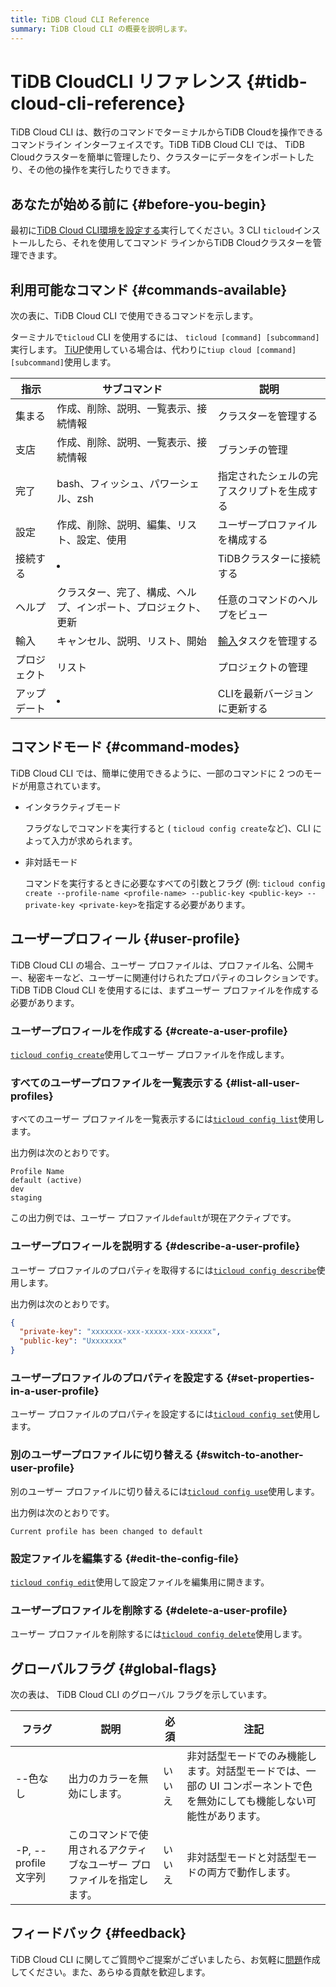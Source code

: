 ```yaml
---
title: TiDB Cloud CLI Reference
summary: TiDB Cloud CLI の概要を説明します。
---
```


# TiDB CloudCLI リファレンス {#tidb-cloud-cli-reference}

TiDB Cloud CLI は、数行のコマンドでターミナルからTiDB Cloudを操作できるコマンドライン インターフェイスです。TiDB TiDB Cloud CLI では、 TiDB Cloudクラスターを簡単に管理したり、クラスターにデータをインポートしたり、その他の操作を実行したりできます。

## あなたが始める前に {#before-you-begin}

最初に[TiDB Cloud CLI環境を設定する](/tidb-cloud/get-started-with-cli.md)実行してください。3 CLI `ticloud`インストールしたら、それを使用してコマンド ラインからTiDB Cloudクラスターを管理できます。

## 利用可能なコマンド {#commands-available}

次の表に、TiDB Cloud CLI で使用できるコマンドを示します。

ターミナルで`ticloud` CLI を使用するには、 `ticloud [command] [subcommand]`実行します。 [TiUP](https://docs.pingcap.com/tidb/stable/tiup-overview)使用している場合は、代わりに`tiup cloud [command] [subcommand]`使用します。

| 指示     | サブコマンド                          | 説明                                                                                              |
| ------ | ------------------------------- | ----------------------------------------------------------------------------------------------- |
| 集まる    | 作成、削除、説明、一覧表示、接続情報              | クラスターを管理する                                                                                      |
| 支店     | 作成、削除、説明、一覧表示、接続情報              | ブランチの管理                                                                                         |
| 完了     | bash、フィッシュ、パワーシェル、zsh           | 指定されたシェルの完了スクリプトを生成する                                                                           |
| 設定     | 作成、削除、説明、編集、リスト、設定、使用           | ユーザープロファイルを構成する                                                                                 |
| 接続する   | <li></li>                       | TiDBクラスターに接続する                                                                                  |
| ヘルプ    | クラスター、完了、構成、ヘルプ、インポート、プロジェクト、更新 | 任意のコマンドのヘルプをビュー                                                                                 |
| 輸入     | キャンセル、説明、リスト、開始                 | [輸入](/tidb-cloud/tidb-cloud-migration-overview.md#import-data-from-files-to-tidb-cloud)タスクを管理する |
| プロジェクト | リスト                             | プロジェクトの管理                                                                                       |
| アップデート | <li></li>                       | CLIを最新バージョンに更新する                                                                                |

## コマンドモード {#command-modes}

TiDB Cloud CLI では、簡単に使用できるように、一部のコマンドに 2 つのモードが用意されています。

-   インタラクティブモード

    フラグなしでコマンドを実行すると ( `ticloud config create`など)、CLI によって入力が求められます。

-   非対話モード

    コマンドを実行するときに必要なすべての引数とフラグ (例: `ticloud config create --profile-name <profile-name> --public-key <public-key> --private-key <private-key>`を指定する必要があります。

## ユーザープロフィール {#user-profile}

TiDB Cloud CLI の場合、ユーザー プロファイルは、プロファイル名、公開キー、秘密キーなど、ユーザーに関連付けられたプロパティのコレクションです。TiDB TiDB Cloud CLI を使用するには、まずユーザー プロファイルを作成する必要があります。

### ユーザープロフィールを作成する {#create-a-user-profile}

[`ticloud config create`](/tidb-cloud/ticloud-config-create.md)使用してユーザー プロファイルを作成します。

### すべてのユーザープロファイルを一覧表示する {#list-all-user-profiles}

すべてのユーザー プロファイルを一覧表示するには[`ticloud config list`](/tidb-cloud/ticloud-config-list.md)使用します。

出力例は次のとおりです。

    Profile Name
    default (active)
    dev
    staging

この出力例では、ユーザー プロファイル`default`が現在アクティブです。

### ユーザープロフィールを説明する {#describe-a-user-profile}

ユーザー プロファイルのプロパティを取得するには[`ticloud config describe`](/tidb-cloud/ticloud-config-describe.md)使用します。

出力例は次のとおりです。

```json
{
  "private-key": "xxxxxxx-xxx-xxxxx-xxx-xxxxx",
  "public-key": "Uxxxxxxx"
}
```

### ユーザープロファイルのプロパティを設定する {#set-properties-in-a-user-profile}

ユーザー プロファイルのプロパティを設定するには[`ticloud config set`](/tidb-cloud/ticloud-config-set.md)使用します。

### 別のユーザープロファイルに切り替える {#switch-to-another-user-profile}

別のユーザー プロファイルに切り替えるには[`ticloud config use`](/tidb-cloud/ticloud-config-use.md)使用します。

出力例は次のとおりです。

    Current profile has been changed to default

### 設定ファイルを編集する {#edit-the-config-file}

[`ticloud config edit`](/tidb-cloud/ticloud-config-edit.md)使用して設定ファイルを編集用に開きます。

### ユーザープロファイルを削除する {#delete-a-user-profile}

ユーザー プロファイルを削除するには[`ticloud config delete`](/tidb-cloud/ticloud-config-delete.md)使用します。

## グローバルフラグ {#global-flags}

次の表は、 TiDB Cloud CLI のグローバル フラグを示しています。

| フラグ               | 説明                                   | 必須  | 注記                                                             |
| ----------------- | ------------------------------------ | --- | -------------------------------------------------------------- |
| --色なし             | 出力のカラーを無効にします。                       | いいえ | 非対話型モードでのみ機能します。対話型モードでは、一部の UI コンポーネントで色を無効にしても機能しない可能性があります。 |
| -P, --profile 文字列 | このコマンドで使用されるアクティブなユーザー プロファイルを指定します。 | いいえ | 非対話型モードと対話型モードの両方で動作します。                                       |

## フィードバック {#feedback}

TiDB Cloud CLI に関してご質問やご提案がございましたら、お気軽に[問題](https://github.com/tidbcloud/tidbcloud-cli/issues/new/choose)作成してください。また、あらゆる貢献を歓迎します。
